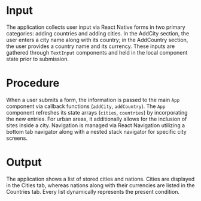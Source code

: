 # Input

The application collects user input via React Native forms in two primary categories: adding countries and adding cities. In the AddCity section, the user enters a city name along with its country; in the AddCountry section, the user provides a country name and its currency. These inputs are gathered through `TextInput` components and held in the local component state prior to submission. 

# Procedure 

When a user submits a form, the information is passed to the main `App` component via callback functions (`addCity`, `addCountry`). The `App` component refreshes its state arrays (`cities`, `countries`) by incorporating the new entries. For urban areas, it additionally allows for the inclusion of sites inside a city. Navigation is managed via React Navigation utilizing a bottom tab navigator along with a nested stack navigator for specific city screens. 

# Output

The application shows a list of stored cities and nations. Cities are displayed in the Cities tab, whereas nations along with their currencies are listed in the Countries tab. Every list dynamically represents the present condition. 
